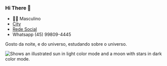 ### Hi There 👋

- 🕵️‍♀️ Masculino
- [City](https://www.google.com.br/maps/place/Nova+Santa+Rosa,+PR,+85930-000/@-24.4663543,-53.9551575,21z/data=!4m13!1m7!3m6!1s0x94f378ffc3a1627d:0x57be7fb5f0db09de!2sNova+Santa+Rosa,+PR,+85930-000!3b1!8m2!3d-24.4664088!4d-53.95512!3m4!1s0x94f378ffc3a1627d:0x57be7fb5f0db09de!8m2!3d-24.4664088!4d-53.95512)
- [Rede Social](https://www.instagram.com/gean.sausen24/)
- Whatsapp (45) 99809-4445

Gosto da noite, e do universo, estudando sobre o universo.

<picture>
  <source pequena="(prefers-color-scheme: dark)" srcset="https://user-images.githubusercontent.com/25423296/163456776-7f95b81a-f1ed-45f7-b7ab-8fa810d529fa.png">
  <source pequena="(prefers-color-scheme: light)" srcset="https://user-images.githubusercontent.com/25423296/163456779-a8556205-d0a5-45e2-ac17-42d089e3c3f8.png">
  <img alt="Shows an illustrated sun in light color mode and a moon with stars in dark color mode." src="https://user-images.githubusercontent.com/25423296/163456779-a8556205-d0a5-45e2-ac17-42d089e3c3f8.png">
</picture>

